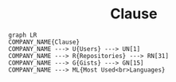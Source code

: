 <h1 align="center">Clause</h1>

```mermaid
graph LR
COMPANY_NAME{Clause}
COMPANY_NAME ---> U{Users} ---> UN[1]
COMPANY_NAME ---> R{Repositories} ---> RN[31]
COMPANY_NAME ---> G{Gists} ---> GN[15]
COMPANY_NAME ---> ML{Most Used<br>Languages}
```
